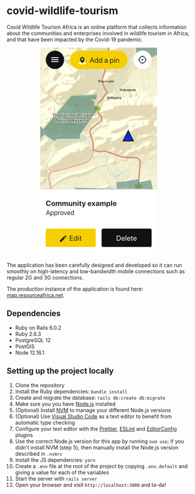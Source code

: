 # covid-wildlife-tourism

Covid Wildlife Tourism Africa is an online platform that collects information about the communities and enterprises involved in wildlife tourism in Africa, and that have been impacted by the Covid-19 pandemic.

<p align="center">
<img src="docs/assets/hero.png" alt="Map page" />
</p>

The application has been carefully designed and developed so it can run smoothly on high-latency and low-bandwidth mobile connections such as regular 2G and 3G connections.

The production instance of the application is found here: [map.resourceafrica.net](https://map.resourceafrica.net).

## Dependencies

- Ruby on Rails 6.0.2
- Ruby 2.6.3
- PostgreSQL 12
- PostGIS
- Node 12.16.1

## Setting up the project locally

1. Clone the repository
2. Install the Ruby dependencies: `bundle install`
3. Create and migrate the database: `rails db:create db:migrate`
4. Make sure you you have [Node.js](https://nodejs.org/en/) installed
5. (Optional) Install [NVM](https://github.com/nvm-sh/nvm) to manage your different Node.js versions
6. (Optional) Use [Visual Studio Code](https://code.visualstudio.com/) as a text editor to benefit from automatic type checking
7. Configure your text editor with the [Prettier](https://prettier.io/), [ESLint](https://eslint.org/) and [EditorConfig](https://editorconfig.org/) plugins
8. Use the correct Node.js version for this app by running `nvm use`; if you didn't install NVM (step 5), then manually install the Node.js version described in `.nvmrc`
9. Install the JS dependencies: `yarn`
10. Create a `.env` file at the root of the project by copying `.env.default` and giving a value for each of the variables
11. Start the server with `rails server`
12. Open your browser and visit `http://localhost:3000` and ta-da!
